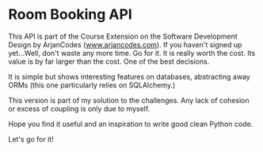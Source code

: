 # Room Booking API

This API is part of the Course Extension on the Software Development Design by ArjanCodes (www.arjancodes.com). If you haven't signed up yet...Well, don't waste any more time. Go for it. It is really worth the cost. Its value is by far larger than the cost. One of the best decisions.

It is simple but shows interesting features on databases, abstracting away ORMs (this one particularly relies on SQLAlchemy.)

This version is part of my solution to the challenges. Any lack of cohesion or excess of coupling is only due to myself.

Hope you find it useful and an inspiration to write good clean Python code.

Let's go for it!